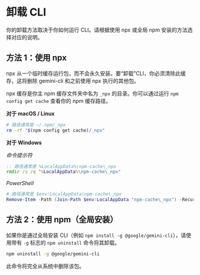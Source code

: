 # 卸载 CLI

你的卸载方法取决于你如何运行 CLI。请根据使用 npx 或全局 npm 安装的方法选择对应的说明。

## 方法 1：使用 npx

npx 从一个临时缓存运行包，而不会永久安装。要“卸载”CLI，你必须清除此缓存，这将删除 gemini-cli 和之前使用 npx 执行的其他包。

npx 缓存是你主 npm 缓存文件夹中名为 `_npx` 的目录。你可以通过运行 `npm config get cache` 查看你的 npm 缓存路径。

**对于 macOS / Linux**

```bash
# 路径通常是 ~/.npm/_npx
rm -rf "$(npm config get cache)/_npx"
```

**对于 Windows**

_命令提示符_

```cmd
:: 路径通常是 %LocalAppData%\npm-cache\_npx
rmdir /s /q "%LocalAppData%\npm-cache\_npx"
```

_PowerShell_

```powershell
# 路径通常是 $env:LocalAppData\npm-cache\_npx
Remove-Item -Path (Join-Path $env:LocalAppData "npm-cache\_npx") -Recurse -Force
```

## 方法 2：使用 npm（全局安装）

如果你是通过全局安装 CLI（例如 `npm install -g @google/gemini-cli`），请使用带有 `-g` 标志的 `npm uninstall` 命令将其卸载。

```bash
npm uninstall -g @google/gemini-cli
```

此命令将完全从系统中删除该包。